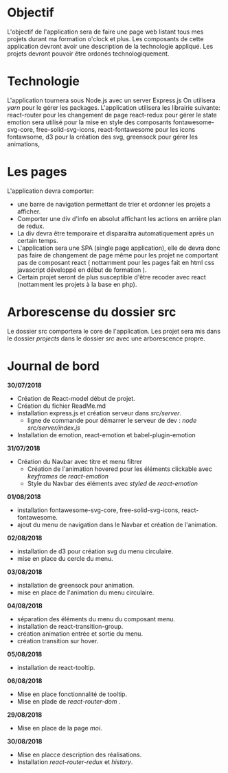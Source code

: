 # Objectif
L'objectif de l'application sera de faire une page web listant tous mes projets durant ma formation o'clock et plus.
Les composants de cette application devront avoir une description de la technologie appliqué.
Les projets devront pouvoir être ordonés technologiquement.

# Technologie
L'application tournera sous Node.js avec un server Express.js
On utilisera _yarn_ pour le gérer les packages.
L'application utilisera les librairie suivante:
  react-router pour les changement de page
  react-redux pour gérer le state
  emotion sera utilisé pour la mise en style des composants
  fontawesome-svg-core, free-solid-svg-icons, react-fontawesome pour les icons fontawsome,
  d3 pour la création des svg,
  greensock pour gérer les animations,

# Les pages
L'application devra comporter:

  - une barre de navigation permettant de trier et ordonner les projets a afficher.
  - Comporter une div d'info en absolut affichant les actions en arrière plan de redux.
  - La div devra être temporaire et disparaitra automatiquement après un certain temps.
  - L'application sera une SPA (single page application), elle de devra donc pas faire de changement de page même pour les projet ne comportant pas de composant react ( nottamment pour les pages fait en html css javascript développé en début de formation ).
  - Certain projet seront de plus susceptible d'être recoder avec react (nottamment les projets à la base en php).

# Arborescense du dossier src
Le dossier src comportera le core de l'application.
Les projet sera mis dans le dossier _projects_ dans le dossier _src_ avec une arborescence propre.

# Journal de bord
__30/07/2018__
  - Création de React-model début de projet.
  - Création du fichier ReadMe.md
  - installation express.js et création serveur dans _src/server_.
    - ligne de commande pour démarrer le serveur de dev : _node src/server/index.js_
  - Installation de emotion, react-emotion et babel-plugin-emotion

__31/07/2018__
  - Création du Navbar avec titre et menu filtrer
    - Création de l'animation hovered pour les éléments clickable avec _keyframes_ de _react-emotion_
    - Style du Navbar des éléments avec _styled_ de _react-emotion_
    
__01/08/2018__
  - installation fontawesome-svg-core, free-solid-svg-icons, react-fontawesome.
  - ajout du menu de navigation dans le Navbar et création de l'animation.

__02/08/2018__
  - installation de d3 pour création svg du menu circulaire.
  - mise en place du cercle du menu.

__03/08/2018__
  - installation de greensock pour animation.
  - mise en place de l'animation du menu circulaire.

__04/08/2018__
  - séparation des éléments du menu du composant menu.
  - installation de react-transition-group.
  - création animation entrée et sortie du menu.
  - création transition sur hover.

__05/08/2018__
  - installation de react-tooltip.

__06/08/2018__
  - Mise en place fonctionnalité de tooltip.
  - Mise en plade de _react-router-dom_ .

__29/08/2018__
  - Mise en place de la page _moi_.

__30/08/2018__
  - Mise en placce description des réalisations.
  - Installation _react-router-redux_ et _history_.
  